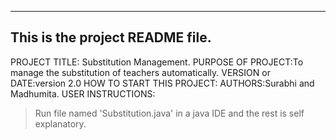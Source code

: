 ------------------------------------------------------------------------
This is the project README file.
------------------------------------------------------------------------

PROJECT TITLE: Substitution Management.
PURPOSE OF PROJECT:To manage the substitution of teachers automatically.
VERSION or DATE:version 2.0
HOW TO START THIS PROJECT:
AUTHORS:Surabhi and Madhumita.
USER INSTRUCTIONS:

>Run file named 'Substitution.java' in a java IDE and the rest is self explanatory.
